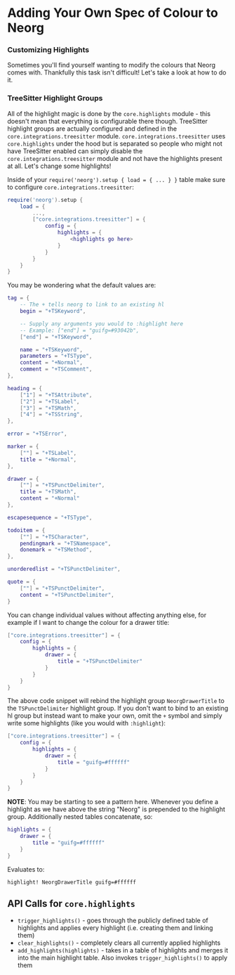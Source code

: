 # Adding Your Own Spec of Colour to Neorg

### Customizing Highlights
Sometimes you'll find yourself wanting to modify the colours that Neorg comes with.
Thankfully this task isn't difficult! Let's take a look at how to do it.

### TreeSitter Highlight Groups
All of the highlight magic is done by the `core.highlights` module - this doesn't mean that
everything is configurable there though. TreeSitter highlight groups are actually configured
and defined in the `core.integrations.treesitter` module. `core.integrations.treesitter` uses
`core.highlights` under the hood but is separated so people who might not have TreeSitter enabled
can simply disable the `core.integrations.treesitter` module and not have the highlights present
at all. Let's change some highlights!

Inside of your `require('neorg').setup { load = { ... } }` table make sure to configure
`core.integrations.treesitter`:

```lua
require('neorg').setup {
    load = {
        ...,
        ["core.integrations.treesitter"] = {
            config = {
                highlights = {
                    <highlights go here>
                }
            }
        }
    }
}
```

You may be wondering what the default values are:
```lua
tag = {
    -- The + tells neorg to link to an existing hl
    begin = "+TSKeyword",

    -- Supply any arguments you would to :highlight here
    -- Example: ["end"] = "guifg=#93042b",
    ["end"] = "+TSKeyword",

    name = "+TSKeyword",
    parameters = "+TSType",
    content = "+Normal",
    comment = "+TSComment",
},

heading = {
    ["1"] = "+TSAttribute",
    ["2"] = "+TSLabel",
    ["3"] = "+TSMath",
    ["4"] = "+TSString",
},

error = "+TSError",

marker = {
    [""] = "+TSLabel",
    title = "+Normal",
},

drawer = {
    [""] = "+TSPunctDelimiter",
    title = "+TSMath",
    content = "+Normal"
},

escapesequence = "+TSType",

todoitem = {
    [""] = "+TSCharacter",
    pendingmark = "+TSNamespace",
    donemark = "+TSMethod",
},

unorderedlist = "+TSPunctDelimiter",

quote = {
    [""] = "+TSPunctDelimiter",
    content = "+TSPunctDelimiter",
}
```

You can change individual values without affecting anything else, for example if I want to change
the colour for a drawer title:

```lua
["core.integrations.treesitter"] = {
    config = {
        highlights = {
            drawer = {
                title = "+TSPunctDelimiter"
            }
        }
    }
}
```

The above code snippet will rebind the highlight group `NeorgDrawerTitle` to the `TSPunctDelimiter` highlight group.
If you don't want to bind to an existing hl group but instead want to make your own, omit the `+` symbol and simply
write some highlights (like you would with `:highlight`):

```lua
["core.integrations.treesitter"] = {
    config = {
        highlights = {
            drawer = {
                title = "guifg=#ffffff"
            }
        }
    }
}
```

**NOTE**: You may be starting to see a pattern here. Whenever you define a highlight as we have above the string "Neorg" is prepended
to the highlight group. Additionally nested tables concatenate, so:
```lua
highlights = {
    drawer = {
        title = "guifg=#ffffff"
    }
}
```

Evaluates to:
```
highlight! NeorgDrawerTitle guifg=#ffffff
```

## API Calls for `core.highlights`
- `trigger_highlights()` - goes through the publicly defined table of highlights and applies every highlight (i.e. creating them and linking them)
- `clear_highlights()` - completely clears all currently applied highlights
- `add_highlights(highlights)` - takes in a table of highlights and merges it into the main highlight table. Also invokes `trigger_highlights()` to apply them
